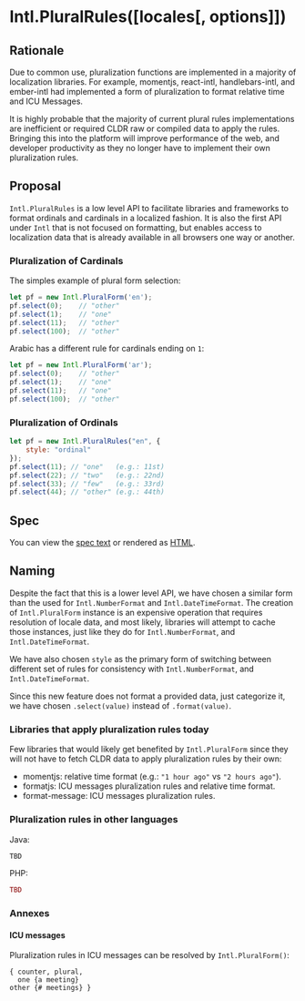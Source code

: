 # Intl.PluralRules([locales[, options]])

## Rationale

Due to common use, pluralization functions are implemented in a majority of localization libraries. For example, momentjs, react-intl, handlebars-intl, and ember-intl had implemented a form of pluralization to format relative time and ICU Messages.

It is highly probable that the majority of current plural rules implementations are inefficient or required CLDR raw or compiled data to apply the rules. Bringing this into the platform will improve performance of the web, and developer productivity as they no longer have to implement their own pluralization rules.

## Proposal

`Intl.PluralRules` is a low level API to facilitate libraries and frameworks to format ordinals and cardinals in a localized fashion. It is also the first API under `Intl` that is not focused on formatting, but enables access to localization data that is already available in all browsers one way or another.

### Pluralization of Cardinals

The simples example of plural form selection:

```javascript
let pf = new Intl.PluralForm('en');
pf.select(0);    // "other"
pf.select(1);    // "one"
pf.select(11);   // "other"
pf.select(100);  // "other"
```

Arabic has a different rule for cardinals ending on `1`:

```javascript
let pf = new Intl.PluralForm('ar');
pf.select(0);    // "other"
pf.select(1);    // "one"
pf.select(11);   // "one"
pf.select(100);  // "other"
```

### Pluralization of Ordinals

```javascript
let pf = new Intl.PluralRules("en", {
    style: "ordinal"
});
pf.select(11); // "one"   (e.g.: 11st)
pf.select(22); // "two"   (e.g.: 22nd)
pf.select(33); // "few"   (e.g.: 33rd)
pf.select(44); // "other" (e.g.: 44th)
```

## Spec
You can view the [spec text](spec/pluralrules.html) or rendered as [HTML](http://caridy.github.io/intl-plural-form-spec/index.html).

## Naming

Despite the fact that this is a lower level API, we have chosen a similar form than the used for `Intl.NumberFormat` and `Intl.DateTimeFormat`. The creation of `Intl.PluralForm` instance is an expensive operation that requires resolution of locale data, and most likely, libraries will attempt to cache those instances, just like they do for `Intl.NumberFormat`, and `Intl.DateTimeFormat`.

We have also chosen `style` as the primary form of switching between different set of rules for consistency with `Intl.NumberFormat`, and `Intl.DateTimeFormat`.

Since this new feature does not format a provided data, just categorize it, we have chosen `.select(value)` instead of `.format(value)`.

### Libraries that apply pluralization rules today

Few libraries that would likely get benefited by `Intl.PluralForm` since they will not have to fetch CLDR data to apply pluralization rules by their own:

* momentjs: relative time format (e.g.: `"1 hour ago"` vs `"2 hours ago"`).
* formatjs: ICU messages pluralization rules and relative time format.
* format-message: ICU messages pluralization rules.

### Pluralization rules in other languages

Java:

```java
TBD
```

PHP:

```php
TBD
```

### Annexes

#### ICU messages

Pluralization rules in ICU messages can be resolved by `Intl.PluralForm()`:

```
{ counter, plural,
  one {a meeting}
other {# meetings} }
```
